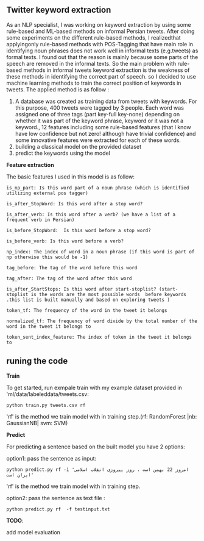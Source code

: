 **Twitter keyword extraction**
---
As an NLP specialist, I was working on keyword extraction by using some rule-based and ML-based methods on informal Persian tweets. After doing some experiments on the different rule-based methods, I realizedthat applyingonly rule-based methods with POS-Tagging that have main role  in identifying noun phrases does not work well in informal texts (e.g.tweets) as formal texts. I found out that the reason is mainly because some parts of the speech are removed in the informal texts. So the main problem with rule-based methods in informal tweets keyword extraction is the  weakness of these methods in identifying the correct part of speech. so I decided to use machine learning methods to train the correct position of keywords in tweets. The applied method is as follow :

1) A database was created as training data from tweets with keywords. For this purpose, 400 tweets were tagged by 3 people. Each word was assigned one of three tags (part key-full key-none) depending on whether it was part of the keyword  phrase, keyword or it was not a keyword., 12 features including some rule-based features (that I know have low confidence but not zero! although have trivial confidence) and some innovative features were extracted for each of these words.
2) building a classical model on the provided dataset
3) predict the keywords using the model



 **Feature extraction**
 
The basic features I used in this model is as follow:
 
    is_np_part: Is this word part of a noun phrase (which is identified utilizing external pos tagger)

    is_after_StopWord: Is this word after a stop word?

    is_after_verb: Is this word after a verb? (we have a list of a frequent verb in Persian)

    is_before_StopWord:  Is this word before a stop word?

    is_before_verb: Is this word before a verb?

    np_index: The index of word in a noun phrase (if this word is part of np otherwise this would be -1)

    tag_before: The tag of the word before this word

    tag_after: The tag of the word after this word

    is_after_StartStops: Is this word after start-stoplist? (start-stoplist is the words are the most possible words  before keywords .this list is built manually and based on exploring tweets )

    token_tf: The frequency of the word in the tweet it belongs

    normalized_tf: The frequency of word divide by the total number of the word in the tweet it belongs to

    token_sent_index_feature: The index of token in the tweet it belongs to 


 **runing the code**
 -
 **Train**
 
To get started, run exmpale train with my example dataset provided in 'ml/data/labeleddata/tweets.csv: 

    python train.py tweets.csv rf
    
'rf' is the method we train model with in training step.(rf: RandomForest |nb: GaussianNB| svm: SVM)

**Predict** 

For predicting a sentence based on the built model you have 2 options:

option1: pass the sentence as input:

    python predict.py rf -i 'امروز 22 بهمن است . روز پیروزی انقلاب اسلامی ایران است'

'rf' is the method we train model with in training step.

option2: pass the sentence as text file :

    python predict.py rf  -f testinput.txt

**TODO**:

  add model evaluation
